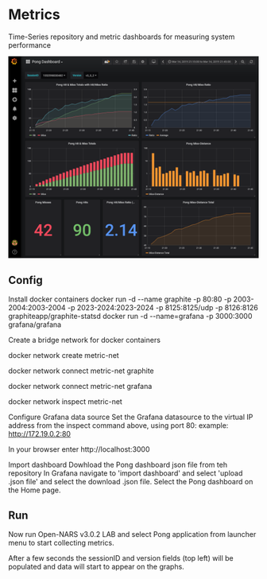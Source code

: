 # Metrics
Time-Series repository and metric dashboards for measuring system performance

<img src="https://github.com/opennars/Metrics/blob/master/Pong%20Metrics.png">

## Config
Install docker containers
docker run -d --name graphite -p 80:80 -p 2003-2004:2003-2004 -p 2023-2024:2023-2024 -p 8125:8125/udp -p 8126:8126 graphiteapp/graphite-statsd
docker run -d --name=grafana -p 3000:3000 grafana/grafana

Create a bridge network for docker containers

docker network create metric-net

docker network connect metric-net graphite

docker network connect metric-net grafana

docker network inspect metric-net

Configure Grafana data source
Set the Grafana datasource to the virtual IP address from the inspect command above, using port 80:
example: http://172.19.0.2:80 

In your browser enter http://localhost:3000

Import dashboard
Dowhload the Pong dashboard json file from teh repository
In Grafana navigate to 'import dashboard' and select 'upload .json file' and select the download .json file.
Select the Pong dashboard on the Home page.

## Run
Now run Open-NARS v3.0.2 LAB and select Pong application from launcher menu to start collecting metrics.

After a few seconds the sessionID and version fields (top left) will be populated and data will start to appear on the graphs.
